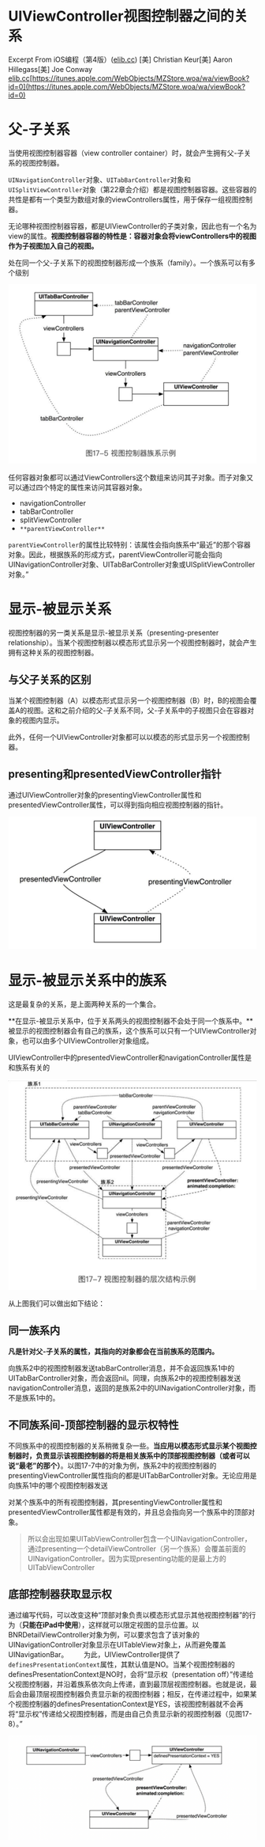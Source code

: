 # UIViewController视图控制器之间的关系

Excerpt From
iOS编程（第4版）([elib.cc](http://elib.cc/))
[美] Christian Keur[美] Aaron Hillegass[美] Joe Conway [elib.cc](http://elib.cc/)[https://itunes.apple.com/WebObjects/MZStore.woa/wa/viewBook?id=0](https://itunes.apple.com/WebObjects/MZStore.woa/wa/viewBook?id=0)

# 父-子关系

当使用视图控制器容器（view controller container）时，就会产生拥有父-子关系的视图控制器。

`UINavigationController`对象、`UITabBarController`对象和`UISplitViewController`对象（第22章会介绍）都是视图控制器容器。这些容器的共性是都有一个类型为数组对象的viewControllers属性，用于保存一组视图控制器。

无论哪种视图控制器容器，都是UIViewController的子类对象，因此也有一个名为view的属性。**视图控制器容器的特性是：容器对象会将viewControllers中的视图作为子视图加入自己的视图。**

处在同一个父-子关系下的视图控制器形成一个族系（family）。一个族系可以有多个级别

![Untitled](UIViewController%E8%A7%86%E5%9B%BE%E6%8E%A7%E5%88%B6%E5%99%A8%E4%B9%8B%E9%97%B4%E7%9A%84%E5%85%B3%E7%B3%BB%204fb82936cd524192851d4a34bf72f95d/Untitled.png)

任何容器对象都可以通过ViewControllers这个数组来访问其子对象。而子对象又可以通过四个特定的属性来访问其容器对象。

- navigationController
- tabBarController
- splitViewController
- `**parentViewController**`

`parentViewController`的属性比较特别：该属性会指向族系中“最近”的那个容器对象。因此，根据族系的形成方式，parentViewController可能会指向UINavigationController对象、UITabBarController对象或UISplitViewController对象。”

# 显示-被显示关系

视图控制器的另一类关系是显示-被显示关系（presenting-presenter relationship）。当某个视图控制器以模态形式显示另一个视图控制器时，就会产生拥有这种关系的视图控制器。

## 与父子关系的区别

当某个视图控制器（A）以模态形式显示另一个视图控制器（B）时，B的视图会覆盖A的视图。这和之前介绍的父-子关系不同，父-子关系中的子视图只会在容器对象的视图内显示。

此外，任何一个UIViewController对象都可以以模态的形式显示另一个视图控制器。

## presenting和presentedViewController指针

通过UIViewController对象的presentingViewController属性和presentedViewController属性，可以得到指向相应视图控制器的指针。

![Untitled](UIViewController%E8%A7%86%E5%9B%BE%E6%8E%A7%E5%88%B6%E5%99%A8%E4%B9%8B%E9%97%B4%E7%9A%84%E5%85%B3%E7%B3%BB%204fb82936cd524192851d4a34bf72f95d/Untitled%201.png)

# 显示-被显示关系中的族系

这是最复杂的关系，是上面两种关系的一个集合。

**在显示-被显示关系中，位于关系两头的视图控制器不会处于同一个族系中。**被显示的视图控制器会有自己的族系，这个族系可以只有一个UIViewController对象，也可以由多个UIViewController对象组成。

UIViewController中的presentedViewController和navigationController属性是和族系有关的

![Untitled](UIViewController%E8%A7%86%E5%9B%BE%E6%8E%A7%E5%88%B6%E5%99%A8%E4%B9%8B%E9%97%B4%E7%9A%84%E5%85%B3%E7%B3%BB%204fb82936cd524192851d4a34bf72f95d/Untitled%202.png)

从上图我们可以做出如下结论：

## 同一族系内

**凡是针对父-子关系的属性，其指向的对象都会在当前族系的范围内。**

向族系2中的视图控制器发送tabBarController消息，并不会返回族系1中的UITabBarController对象，而会返回nil。同理，向族系2中的视图控制器发送navigationController消息，返回的是族系2中的UINavigationController对象，而不是族系1中的。

## 不同族系间-顶部控制器的显示权特性

不同族系中的视图控制器的关系稍微复杂一些。**当应用以模态形式显示某个视图控制器时，负责显示该视图控制器的将是相关族系中的顶部视图控制器（或者可以说“最老”的那个）**。以图17-7中的对象为例，族系2中的视图控制器的presentingViewController属性指向的都是UITabBarController对象。无论应用是向族系1中的哪个视图控制器发送

对某个族系中的所有视图控制器，其presentingViewController属性和presentedViewController属性都是有效的，并且总会指向另一个族系中的顶部对象。

> 所以会出现如果UITabViewController包含一个UINavigationController，通过presenting一个detailViewController（另一个族系）会覆盖前面的UINavigationController。因为实现presenting功能的是最上方的UITabViewController
> 

## 底部控制器获取显示权

通过编写代码，可以改变这种“顶部对象负责以模态形式显示其他视图控制器”的行为（**只能在iPad中使用**），这样就可以限定视图的显示位置。以BNRDetailViewController对象为例，可以要求包含了该对象的UINavigationController对象显示在UITableView对象上，从而避免覆盖UINavigationBar。
　　为此，UIViewController提供了`definesPresentationContext`属性，其默认值是NO。当某个视图控制器的definesPresentationContext是NO时，会将“显示权（presentation off）”传递给父视图控制器，并沿着族系依次向上传递，直到最顶层视图控制器。也就是说，最后会由最顶层视图控制器负责显示新的视图控制器；相反，在传递过程中，如果某个视图控制器的definesPresentationContext是YES，该视图控制器就不会再将“显示权”传递给父视图控制器，而是由自己负责显示新的视图控制器（见图17-8）。”

![Untitled](UIViewController%E8%A7%86%E5%9B%BE%E6%8E%A7%E5%88%B6%E5%99%A8%E4%B9%8B%E9%97%B4%E7%9A%84%E5%85%B3%E7%B3%BB%204fb82936cd524192851d4a34bf72f95d/Untitled%203.png)
